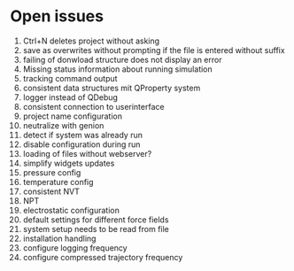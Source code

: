 # Open issues

1. Ctrl+N deletes project without asking
1. save as overwrites without prompting if the file is entered without suffix
1. failing of donwload structure does not display an error
1. Missing status information about running simulation
1. tracking command output
1. consistent data structures mit QProperty system
1. logger instead of QDebug
1. consistent connection to userinterface
1. project name configuration
1. neutralize with genion
1. detect if system was already run
1. disable configuration during run
1. loading of files without webserver?
1. simplify widgets updates
1. pressure config
1. temperature config
1. consistent NVT
1. NPT
1. electrostatic configuration
1. default settings for different force fields
1. system setup needs to be read from file
1. installation handling
1. configure logging frequency
1. configure compressed trajectory frequency


